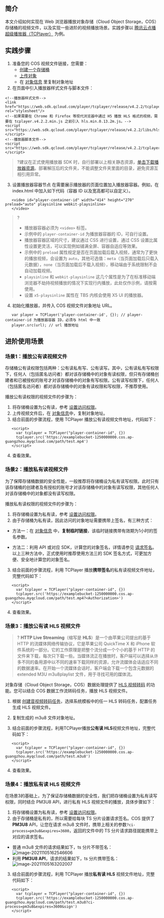 ## 简介

本文介绍如何实现在 Web 浏览器播放对象存储（Cloud Object Storage，COS）存储桶的视频文件，以及实现一些进阶的视频播放场景。实践步骤以 [腾讯云点播超级播放器（TCPlayer）](https://intl.cloud.tencent.com/document/product/266/33977) 为例。

## 实践步骤

1. 准备您的 COS 视频文件链接，您需要：
   - [创建一个存储桶](https://intl.cloud.tencent.com/document/product/436/13309)
   - [上传对象](https://intl.cloud.tencent.com/document/product/436/13321)
   - 在 [对象信息](https://intl.cloud.tencent.com/document/product/436/13326) 里复制对象地址
2. 在页面中引入播放器样式文件与脚本文件：
```
<!--播放器样式文件-->
<link href="https://web.sdk.qcloud.com/player/tcplayer/release/v4.2.2/tcplayer.min.css" rel="stylesheet"/>
<!--如果需要在 Chrome 和 Firefox 等现代浏览器中通过 H5 播放 HLS 格式的视频，需要在 tcplayer.v4.2.2.min.js 之前引入 hls.min.0.13.2m.js。-->
<script src="https://web.sdk.qcloud.com/player/tcplayer/release/v4.2.2/libs/hls.min.0.13.2m.js"></script>
<!--播放器脚本文件-->
<script src="https://web.sdk.qcloud.com/player/tcplayer/release/v4.2.2/tcplayer.v4.2.2.min.js"></script>
```
>?建议在正式使用播放器 SDK 时，自行部署以上相关静态资源，[单击下载播放器资源](https://web.sdk.qcloud.com/player/tcplayer/release/v4.2.2/release.zip)。部署解压后的文件夹，不能调整文件夹里面的目录，避免资源互相引用异常。
>
3. 设置播放器容器节点
在需要展示播放器的页面位置加入播放器容器。例如，在 index.html 中加入如下代码（容器 ID 以及宽高都可以自定义）。
```
   <video id="player-container-id" width="414" height="270" preload="auto" playsinline webkit-playsinline>
   </video>
```
>?
> - 播放器容器必须为 `<video>` 标签。
> - 示例中的 `player-container-id` 为播放器容器的 ID，可自行设置。
> - 播放器容器区域的尺寸，建议通过 CSS 进行设置，通过 CSS 设置比属性设置更灵活，可以实现例如铺满全屏、容器自适应等效果。
> - 示例中的 `preload` 属性规定是否在页面加载后载入视频，通常为了更快的播放视频，会设置为 `auto`，其他可选值：`meta`（当页面加载后只载入元数据），`none`（当页面加载后不载入视频），移动端由于系统限制不会自动加载视频。
> - `playsinline` 和 `webkit-playsinline` 这几个属性是为了在标准移动端浏览器不劫持视频播放的情况下实现行内播放，此处仅作示例，请按需使用。
> - 设置 `x5-playsinline` 属性在 TBS 内核会使用 X5 UI 的播放器。
> 
4. 初始化播放器，并传入 COS 视频文件对象地址 URL。
```
   var player = TCPlayer('player-container-id', {}); // player-container-id 为播放器容器 ID，必须与 html 中一致
   player.src(url); // url 播放地址
```

## 进阶使用场景

### 场景1：播放公有读视频文件

存储桶公有读权限包括两种：公有读私有写、公有读写。其中，公有读私有写权限下，任何人（包括匿名访问者）都对该存储桶中的对象有读权限，但只有存储桶创建者和已被授权的账号才对该存储桶中的对象有写权限。公有读写权限下，任何人（包括匿名访问者）都对该存储桶中的对象有读权限和写权限，不推荐使用。

播放公有读权限的视频文件的步骤为：
1. 将存储桶设置为公有读，参考 [设置访问权限](https://intl.cloud.tencent.com/document/product/436/13315)。
2. 上传视频文件后，在 [对象信息](https://intl.cloud.tencent.com/document/product/436/13326)中，复制对象地址。
3. 结合前面的步骤流程，使用 TCPlayer 播放公有读视频文件地址，代码如下：
```
   <script>
     var tcplayer = TCPlayer("player-container-id", {})
     tcplayer.src('https://examplebucket-1250000000.cos.ap-guangzhou.myqcloud.com/path/test.mp4')
   </script>
```
4. 查看效果。


### 场景2：播放私有读视频文件

为了保障存储桶数据的安全性能，一般推荐将存储桶设为私有读写权限。此时只有该存储桶的创建者及有授权的账号才对该存储桶中的对象有读写权限，其他任何人对该存储桶中的对象都没有读写权限。

播放私有读权限的视频文件的步骤为：
1. 将存储桶设置为私有读，参考 [设置访问权限](https://intl.cloud.tencent.com/document/product/436/13315)。
2. 由于存储桶为私有读，因此访问的对象地址需要携带上签名，有三种方式：
 - 方法一：在 [对象信息](https://intl.cloud.tencent.com/document/product/436/13326) 中，**复制临时链接**，该临时链接携带有效期为1小时的签名参数。

 - 方法二：利用 API 或对应 SDK，计算您的对象签名，详情请参见 [请求签名](https://intl.cloud.tencent.com/document/product/436/7778)。
以上三种方法中，正式使用时推荐使用方法三的 SDK 签名方式，可更加方便、安全地计算您的对象签名。
3. 结合前面的步骤流程，利用 TCPlayer 播放**携带签名**的私有读视频文件地址，完整代码如下：
```
   <script>
     var tcplayer = TCPlayer("player-container-id", {})
     tcplayer.src('https://examplebucket-1250000000.cos.ap-guangzhou.myqcloud.com/path/test.mp4?<Authorization>')
   </script>
```
4. 查看效果。


### 场景3：播放公有读 HLS 视频文件

>? **HTTP Live Streaming**（缩写是 **HLS**）是一个由苹果公司提出的基于 HTTP 的流媒体网络传输协议，它是苹果公司 QuickTime X 和 iPhone 软件系统的一部分。它的工作原理是把整个流分成一个个小的基于 HTTP 的文件来下载，每次只下载一些。当媒体流正在播放时，客户端可以选择从许多不同的备用源中以不同的速率下载同样的资源，允许流媒体会话适应不同的数据速率。在开始一个流媒体会话时，客户端会下载一个包含元数据的 extended M3U m3u8playlist 文件，用于寻找可用的媒体流。
>

对象存储（Cloud Object Storage，COS）数据处理提供了 [HLS 视频转码](https://intl.cloud.tencent.com/document/product/436/46409) 的功能。您可以结合 COS 数据工作流转码任务，播放 HLS 视频文件。

1. 根据 [创建音视频转码任务](https://intl.cloud.tencent.com/document/product/436/46409)，选择系统模板中的任一 HLS 转码任务，配置任务生成 HLS 视频文件。

2. 复制生成的 m3u8 文件对象地址。

3. 结合前面的步骤流程，利用TCPlayer播放**公有读 HLS**视频文件地址，完整代码如下：
```
   <script>
     var tcplayer = TCPlayer("player-container-id", {})
     tcplayer.src('https://examplebucket-1250000000.cos.ap-guangzhou.myqcloud.com/path/test.m3u8')
   </script>
```
4. 查看效果。


### 场景4：播放私有读 HLS 视频文件

在场景3的基础上，为了保证存储桶数据的安全性，我们把存储桶设置为私有读写权限，同时结合 PM3U8 API，进行私有 HLS 视频文件的播放，具体步骤如下：
1. 将存储桶设置为私有读，参考 [设置访问权限](https://intl.cloud.tencent.com/document/product/436/13315)。
2. 由于存储桶是私有的，所以需要给每块 TS 分片设置请求签名。COS 提供了 **PM3U8** API，让您在请求 m3u8 文件时，携带上相关的参数`?ci-process=pm3u8&expires=3600`，返回的文件中的 TS 分片请求路径就能携带上对应的请求签名。
  - 普通 m3u8 文件的请求结果如下，ts 分片不带签名：
     ![image-20211105162546606](https://qcloudimg.tencent-cloud.cn/raw/6209b43447acb028380ecc9a630b0fa7.png)
  - 利用 **PM3U8 API**，请求的结果如下，ts 分片携带签名：![image-20211105163202007](https://qcloudimg.tencent-cloud.cn/raw/d6eff5820f5aad79876c0cd65147ae64.png)
3. 结合前面的步骤流程，利用 TCPlayer 播放**私有读 HLS** 视频文件地址，完整代码如下：
```
   <script>
     var tcplayer = TCPlayer("player-container-id", {})
     tcplayer.src('https://examplebucket-1250000000.cos.ap-guangzhou.myqcloud.com/path/test.m3u8?ci-process=pm3u8&expires=3600&sign')
   </script>
```



